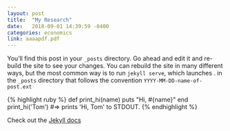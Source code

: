 ```yaml
---
layout: post
title:  "My Research"
date:   2018-09-01 14:39:59 -0400
categories: economics
link: aaaapdf.pdf
---
```

You’ll find this post in your `_posts` directory. Go ahead and edit it and re-build the site to see your changes. You can rebuild the site in many different ways, but the most common way is to run `jekyll serve`, which launches . in the `_posts` directory that follows the convention `YYYY-MM-DD-name-of-post.ext`

{% highlight ruby %}
def print_hi(name)
  puts "Hi, #{name}"
end
print_hi('Tom')
#=> prints 'Hi, Tom' to STDOUT.
{% endhighlight %}

Check out the [Jekyll docs][jekyll-docs]

[jekyll-docs]: https://jekyllrb.com/docs/home
